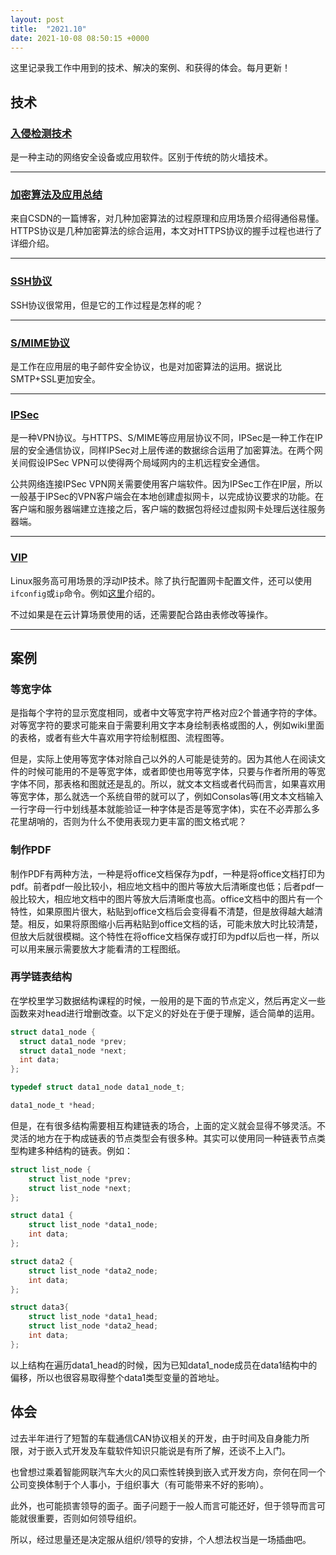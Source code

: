 ```yaml
---
layout: post
title:  "2021.10"
date: 2021-10-08 08:50:15 +0000   
---
```


这里记录我工作中用到的技术、解决的案例、和获得的体会。每月更新！

技术
----

### [入侵检测技术](https://zh.wikipedia.org/wiki/%E5%85%A5%E4%BE%B5%E6%A3%80%E6%B5%8B%E7%B3%BB%E7%BB%9F)

是一种主动的网络安全设备或应用软件。区别于传统的防火墙技术。

---

### [加密算法及应用总结](https://blog.csdn.net/hxl517116279/article/details/108338735)

来自CSDN的一篇博客，对几种加密算法的过程原理和应用场景介绍得通俗易懂。HTTPS协议是几种加密算法的综合运用，本文对HTTPS协议的握手过程也进行了详细介绍。

---

### [SSH协议](https://www.cnblogs.com/zmlctt/p/3946860.html)

SSH协议很常用，但是它的工作过程是怎样的呢？

---

### [S/MIME协议](https://www.cnblogs.com/worter991/p/13476082.html)

是工作在应用层的电子邮件安全协议，也是对加密算法的运用。据说比SMTP+SSL更加安全。

---

### [IPSec](https://blog.csdn.net/XMWS_IT/article/details/115182342)

是一种VPN协议。与HTTPS、S/MIME等应用层协议不同，IPSec是一种工作在IP层的安全通信协议，同样IPSec对上层传递的数据综合运用了加密算法。在两个网关间假设IPSec VPN可以使得两个局域网内的主机远程安全通信。

公共网络连接IPSec VPN网关需要使用客户端软件。因为IPSec工作在IP层，所以一般基于IPSec的VPN客户端会在本地创建虚拟网卡，以完成协议要求的功能。在客户端和服务器端建立连接之后，客户端的数据包将经过虚拟网卡处理后送往服务器端。

---

### [VIP](https://blog.csdn.net/qq_24333367/article/details/107780503)

Linux服务高可用场景的浮动IP技术。除了执行配置网卡配置文件，还可以使用```ifconfig```或```ip```命令。例如[这里](https://blog.csdn.net/chengxuyuanyonghu/article/details/83539966)介绍的。

不过如果是在云计算场景使用的话，还需要配合路由表修改等操作。

---

案例
----

### 等宽字体

是指每个字符的显示宽度相同，或者中文等宽字符严格对应2个普通字符的字体。对等宽字符的要求可能来自于需要利用文字本身绘制表格或图的人，例如wiki里面的表格，或者有些大牛喜欢用字符绘制框图、流程图等。

但是，实际上使用等宽字体对除自己以外的人可能是徒劳的。因为其他人在阅读文件的时候可能用的不是等宽字体，或者即使也用等宽字体，只要与作者所用的等宽字体不同，那表格和图就还是乱的。所以，就文本文档或者代码而言，如果喜欢用等宽字体，那么就选一个系统自带的就可以了，例如Consolas等(用文本文档输入一行字母一行中划线基本就能验证一种字体是否是等宽字体)，实在不必弄那么多花里胡哨的，否则为什么不使用表现力更丰富的图文格式呢？

### 制作PDF

制作PDF有两种方法，一种是将office文档保存为pdf，一种是将office文档打印为pdf。前者pdf一般比较小，相应地文档中的图片等放大后清晰度也低；后者pdf一般比较大，相应地文档中的图片等放大后清晰度也高。office文档中的图片有一个特性，如果原图片很大，粘贴到office文档后会变得看不清楚，但是放得越大越清楚。相反，如果将原图缩小后再粘贴到office文档的话，可能未放大时比较清楚，但放大后就很模糊。这个特性在将office文档保存或打印为pdf以后也一样，所以可以用来展示需要放大才能看清的工程图纸。

### 再学链表结构

在学校里学习数据结构课程的时候，一般用的是下面的节点定义，然后再定义一些函数来对head进行增删改查。以下定义的好处在于便于理解，适合简单的运用。

```c
struct data1_node {
  struct data1_node *prev;
  struct data1_node *next;
  int data;
};

typedef struct data1_node data1_node_t;

data1_node_t *head;
```

但是，在有很多结构需要相互构建链表的场合，上面的定义就会显得不够灵活。不灵活的地方在于构成链表的节点类型会有很多种。其实可以使用同一种链表节点类型构建多种结构的链表。例如：

```c
struct list_node {
    struct list_node *prev;
    struct list_node *next;
};

struct data1 {
    struct list_node *data1_node;
    int data;
};

struct data2 {
    struct list_node *data2_node;
    int data;
};

struct data3{
    struct list_node *data1_head;
    struct list_node *data2_head;
    int data;
};
```

以上结构在遍历data1_head的时候，因为已知data1_node成员在data1结构中的偏移，所以也很容易取得整个data1类型变量的首地址。

体会
----

过去半年进行了短暂的车载通信CAN协议相关的开发，由于时间及自身能力所限，对于嵌入式开发及车载软件知识只能说是有所了解，还谈不上入门。

也曾想过乘着智能网联汽车大火的风口索性转换到嵌入式开发方向，奈何在同一个公司变换体制于个人事小，于组织事大（有可能带来不好的影响）。

此外，也可能损害领导的面子。面子问题于一般人而言可能还好，但于领导而言可能就很重要，否则如何领导组织。

所以，经过思量还是决定服从组织/领导的安排，个人想法权当是一场插曲吧。